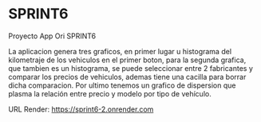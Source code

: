 # SPRINT6
Proyecto App Ori SPRINT6

La aplicacion genera tres graficos, en primer lugar u histograma del kilometraje de los vehiculos en el primer boton, para la segunda grafica, que tambien es un histograma, se puede seleccionar entre 2 fabricantes y comparar los precios de vehiculos, ademas tiene una cacilla para borrar dicha comparacion. Por ultimo tenemos un grafico de dispersion que plasma la relación entre precio y modelo por tipo de vehículo.

URL Render: https://sprint6-2.onrender.com
